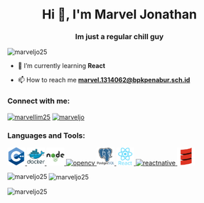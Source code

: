 <h1 align="center">Hi 👋, I'm Marvel Jonathan</h1>
<h3 align="center">Im just a regular chill guy</h3>

<p align="left"> <img src="https://komarev.com/ghpvc/?username=marveljo25&label=Profile%20views&color=0e75b6&style=flat" alt="marveljo25" /> </p>

- 🌱 I’m currently learning **React**

- 📫 How to reach me **marvel.1314062@bpkpenabur.sch.id**

<h3 align="left">Connect with me:</h3>
<p align="left">
<a href="https://instagram.com/marvellim25" target="blank"><img align="center" src="https://raw.githubusercontent.com/rahuldkjain/github-profile-readme-generator/master/src/images/icons/Social/instagram.svg" alt="marvellim25" height="30" width="40" /></a>
<a href="https://www.leetcode.com/marveljo" target="blank"><img align="center" src="https://raw.githubusercontent.com/rahuldkjain/github-profile-readme-generator/master/src/images/icons/Social/leet-code.svg" alt="marveljo" height="30" width="40" /></a>
</p>

<h3 align="left">Languages and Tools:</h3>
<p align="left"> <a href="https://www.w3schools.com/cpp/" target="_blank" rel="noreferrer"> <img src="https://raw.githubusercontent.com/devicons/devicon/master/icons/cplusplus/cplusplus-original.svg" alt="cplusplus" width="40" height="40"/> </a> <a href="https://www.docker.com/" target="_blank" rel="noreferrer"> <img src="https://raw.githubusercontent.com/devicons/devicon/master/icons/docker/docker-original-wordmark.svg" alt="docker" width="40" height="40"/> </a> <a href="https://nodejs.org" target="_blank" rel="noreferrer"> <img src="https://raw.githubusercontent.com/devicons/devicon/master/icons/nodejs/nodejs-original-wordmark.svg" alt="nodejs" width="40" height="40"/> </a> <a href="https://opencv.org/" target="_blank" rel="noreferrer"> <img src="https://www.vectorlogo.zone/logos/opencv/opencv-icon.svg" alt="opencv" width="40" height="40"/> </a> <a href="https://www.postgresql.org" target="_blank" rel="noreferrer"> <img src="https://raw.githubusercontent.com/devicons/devicon/master/icons/postgresql/postgresql-original-wordmark.svg" alt="postgresql" width="40" height="40"/> </a> <a href="https://reactjs.org/" target="_blank" rel="noreferrer"> <img src="https://raw.githubusercontent.com/devicons/devicon/master/icons/react/react-original-wordmark.svg" alt="react" width="40" height="40"/> </a> <a href="https://reactnative.dev/" target="_blank" rel="noreferrer"> <img src="https://reactnative.dev/img/header_logo.svg" alt="reactnative" width="40" height="40"/> </a> <a href="https://www.scala-lang.org" target="_blank" rel="noreferrer"> <img src="https://raw.githubusercontent.com/devicons/devicon/master/icons/scala/scala-original.svg" alt="scala" width="40" height="40"/> </a> </p>

<p><img align="left" src="https://github-readme-stats.vercel.app/api/top-langs?username=marveljo25&show_icons=true&locale=en&layout=compact" alt="marveljo25" /></p>

<p>&nbsp;<img align="center" src="https://github-readme-stats.vercel.app/api?username=marveljo25&show_icons=true&locale=en" alt="marveljo25" /></p>

<p><img align="center" src="https://github-readme-streak-stats.herokuapp.com/?user=marveljo25&" alt="marveljo25" /></p>
